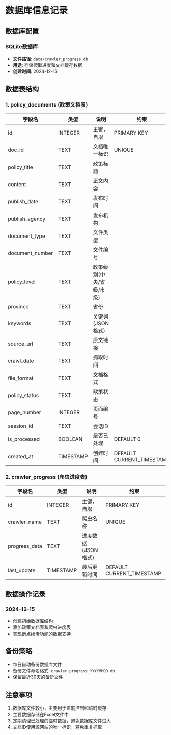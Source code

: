 # 数据库信息记录

## 数据库配置

### SQLite数据库
- **文件路径**: `data/crawler_progress.db`
- **用途**: 存储爬取进度和文档缓存数据
- **创建时间**: 2024-12-15

## 数据表结构

### 1. policy_documents (政策文档表)

| 字段名 | 类型 | 说明 | 约束 |
|--------|------|------|------|
| id | INTEGER | 主键，自增 | PRIMARY KEY |
| doc_id | TEXT | 文档唯一标识 | UNIQUE |
| policy_title | TEXT | 政策标题 | |
| content | TEXT | 正文内容 | |
| publish_date | TEXT | 发布时间 | |
| publish_agency | TEXT | 发布机构 | |
| document_type | TEXT | 文件类型 | |
| document_number | TEXT | 文件编号 | |
| policy_level | TEXT | 政策级别(中央/省级/市级) | |
| province | TEXT | 省份 | |
| keywords | TEXT | 关键词(JSON格式) | |
| source_url | TEXT | 原文链接 | |
| crawl_date | TEXT | 抓取时间 | |
| file_format | TEXT | 文档格式 | |
| policy_status | TEXT | 政策状态 | |
| page_number | INTEGER | 页面编号 | |
| session_id | TEXT | 会话ID | |
| is_processed | BOOLEAN | 是否已处理 | DEFAULT 0 |
| created_at | TIMESTAMP | 创建时间 | DEFAULT CURRENT_TIMESTAMP |

### 2. crawler_progress (爬虫进度表)

| 字段名 | 类型 | 说明 | 约束 |
|--------|------|------|------|
| id | INTEGER | 主键，自增 | PRIMARY KEY |
| crawler_name | TEXT | 爬虫名称 | UNIQUE |
| progress_data | TEXT | 进度数据(JSON格式) | |
| last_update | TIMESTAMP | 最后更新时间 | DEFAULT CURRENT_TIMESTAMP |

## 数据操作记录

### 2024-12-15
- 创建初始数据库结构
- 添加政策文档表和爬虫进度表
- 实现断点续传功能的数据支持

## 备份策略

- 每日自动备份数据库文件
- 备份文件命名格式: `crawler_progress_YYYYMMDD.db`
- 保留最近30天的备份文件

## 注意事项

1. 数据库文件较小，主要用于进度控制和临时缓存
2. 主要数据存储在Excel文件中
3. 定期清理已处理的临时数据，避免数据库文件过大
4. 文档ID使用源网站的唯一标识，避免重复抓取 